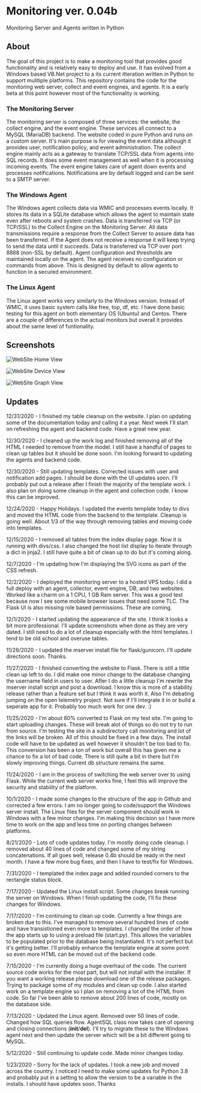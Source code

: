 # Monitoring ver. 0.04b
Monitoring Server and Agents written in Python

## About
The goal of this project is to make a monitoring tool that provides good functionality and is relatively easy to deploy and use.  It has evolved from a Windows based VB.Net project to a its current itteration written in Python to support mulitiple platforms.  This repository contains the code for the monitoring web server, collect and event engines, and agents.  It is a early beta at this point however most of the functionality is working.  

### The Monitoring Server
The monitoring server is composed of three services: the website, the collect engine, and the event engine.  These services all connect to a MySQL (MariaDB) backend.  The website coded in pure Python and runs on a custom server.  It's main purpose is for viewing the event data although it provides user, notification policy, and event administration.  The collect engine mainly acts as a gateway to translate TCP/SSL data from agents into SQL records.  It does some event management as well when it is processing incoming events.  The event engine takes care of agent down events and processes notifications.  Notifications are by default logged and can be sent to a SMTP server.  

### The Windows Agent
The Windows agent collects data via WMIC and processes events locally.  It stores its data in a SQLite database which allows the agent to maintain state even after reboots and system crashes.  Data is transferred via TCP (or TCP/SSL) to the Collect Engine on the Monitoring Server.  All data transmissions require a response from the Collect Server to assure data has been transferred.  If the Agent does not receive a response it will keep trying to send the data until it succeeds.  Data is transferred via TCP over port 8888 (non-SSL by default).  Agent configuration and thresholds are maintained locally on the agent.  The agent receives no configuration or commands from above.  This is designed by default to allow agents to function in a secured environment.

### The Linux Agent
The Linux agent works very similarly to the Windows version.  Instead of WMIC, it uses basic system calls like free, top, df, etc.  I have done basic testing for this agent on both elementary OS (Ubuntu) and Centos.  There are a couple of differences in the actual monitors but overall it provides about the same level of funtionality.
 
## Screenshots

![WebSite](https://raw.githubusercontent.com/philipcwhite/Monitoring/master/images/home.png)
Home View

![WebSite](https://raw.githubusercontent.com/philipcwhite/Monitoring/master/images/device.png)
Device View

![WebSite](https://raw.githubusercontent.com/philipcwhite/Monitoring/master/images/graph.png)
Graph View

## Updates
12/31/2020 - I finished my table cleanup on the website.  I plan on updating some of the documentation today and calling it a year.  Next week I'll start on refreshing the agent and backend code.  Have a great new year.

12/30/2020 - I cleaned up the work log and finished removing all of the HTML I needed to remove from the model.  I still have a handful of pages to clean up tables but it should be done soon.  I'm looking forward to updating the agents and backend code.  

12/30/2020 - Still updating templates.  Corrected  issues with user and notification add pages.  I should be done with the UI updates soon.  I'll probably put out a release after I finish the majority of the template work.  I also plan on doing some cleanup in the agent and collection code.  I know this can be improved.

12/24/2020 - Happy Holidays.  I updated the events template today to divs and moved the HTML code from the backend to the template.  Cleanup is going well.  About 1/3 of the way through removing tables and moving code into templates.  

12/15/2020 - I removed all tables from the index display page.  Now it is running with divs/css.  I also changed the host list display to iterate through a dict in jinja2.  I still have quite a bit of clean up to do but it's coming along.

12/7/2020 - I'm updating how I'm displaying the SVG icons as part of the CSS refresh.   

12/2/2020 - I deployed the monitoring server to a hosted VPS today.  I did a full deploy with an agent, collector, event engine, DB, and two websites.  Worked like a charm on a 1 CPU, 1 GB Ram server.  This was a good test because now I see some mobile browser issues that need some TLC.  The Flask UI is also missing role based permissions.  These are coming.  

12/1/2020 - I started updating the appearance of the site.  I think it looks a bit more professional.  I'll update screenshots when done as they are very dated.  I still need to do a lot of cleanup especially with the html templates.  I tend to be old school and overuse tables.  

11/28/2020 - I updated the mserver install file for flask/gunicorn.  I'll update directions soon.  Thanks.

11/27/2020 - I finished converting the website to Flask.  There is still a little clean up left to do.  I did make one minor change to the database changing the username field in users to user.  After I do a little cleanup I'm rewrite the mserver install script and post a download. I know this is more of a stability release rather than a feature set but I think it was worth it.  Also I'm debating jumping on the open telemetry project.  Not sure if I'll integrate it in or build a seperate app for it.  Probably too much work for one dev.  :)

11/25/2020 - I'm about 80% converted to Flask on my test site.  I'm going to start uploading changes.  These will break alot of things so do not try to run from source.  I'm testing the site in a subdirectory call monitoring and lot of the links will be broken.  All of this should be fixed in a few days.  The install code will have to be updated as well however it shouldn't be too bad to fix.  This conversion has been a ton of work but overall this has given me a chance to fix a lot of bad code.  There is still quite a bit in there but I'm slowly improving things.  Current db structure remains the same.

11/24/2020 - I am in the process of switching the web server over to using Flask.  While the current web server works fine, I feel this will improve the security and stability of the platform.      

10/1/2020 -  I made some changes to the structure of the app in Github and corrected a few errors.  I am no longer going to code/support the Windows server install.  The Linux files for the server component should work in Windows with a few minor changes.  I'm making this decision so I have more time to work on the app and less time on porting changes between platforms.  

8/21/2020 - Lots of code updates today.  I'm mostly doing code cleanup.  I removed about 40 lines of code and changed some of my string concatenations.  If all goes well, release 0.4b should be ready in the next month.  I have a few more bug fixes, and then I have to test/fix for Windows.  

7/31/2020 - I templated the index page and added rounded corners to the rectangle status block.  

7/17/2020 - Updated the Linux install script.  Some changes break running the server on Windows.  When I finish updating the code, I'll fix these changes for Windows.    

7/17/2020 - I'm continuing to clean up code.  Currently a few things are broken due to this.  I've managed to remove several hundred lines of code and have transistioned even more to templates.  I changed the order of how the app starts up to using a preload file (start.py).  This allows the variables to be populated prior to the database being instantiated. It's not perfect but it's getting better. I'll probably enhance the template engine at some point so even more HTML can be moved out of the backend code.

7/15/2020 - I'm currently doing a huge overhaul of the code.  The current source code works for the most part, but will not install with the installer. If you want a working release please download one of the release packages.  Trying to package some of my modules and clean up code.  I also started work on a template engine so I plan on removing a lot of the HTML from code.  So far I've been able to remove about 200 lines of code, mostly on the database side.  

7/13/2020 - Updated the Linux agent.  Removed over 50 lines of code.  Changed how SQL queries flow.  AgentSQL class now takes care of opening and closing connections (__init__/__del__).  I'll try to migrate these to the Windows agent next and then update the server which will be a bit different going to MySQL.    

5/12/2020 - Still continuing to update code.  Made minor changes today.  

1/23/2020 - Sorry for the lack of updates.  I took a new job and moved across the country.  I noticed I need to make some updates for Python 3.8 and probably put in a setting to allow the version to be a variable in the installs.  I should have updates soon.  Thanks
